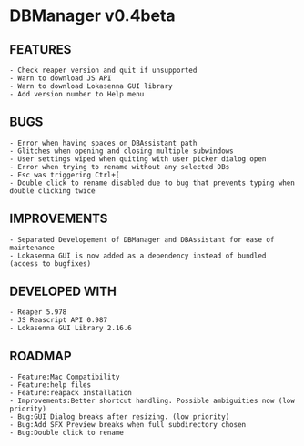 # DBManager v0.4beta

## FEATURES

    - Check reaper version and quit if unsupported
    - Warn to download JS API
    - Warn to download Lokasenna GUI library
    - Add version number to Help menu

## BUGS

    - Error when having spaces on DBAssistant path
    - Glitches when opening and closing multiple subwindows
    - User settings wiped when quiting with user picker dialog open
    - Error when trying to rename without any selected DBs 
    - Esc was triggering Ctrl+[
    - Double click to rename disabled due to bug that prevents typing when double clicking twice

## IMPROVEMENTS

    - Separated Developement of DBManager and DBAssistant for ease of maintenance
    - Lokasenna GUI is now added as a dependency instead of bundled (access to bugfixes)

## DEVELOPED WITH

    - Reaper 5.978
    - JS Reascript API 0.987
    - Lokasenna GUI Library 2.16.6

## ROADMAP

    - Feature:Mac Compatibility
    - Feature:help files
    - Feature:reapack installation
    - Improvements:Better shortcut handling. Possible ambiguities now (low priority)
    - Bug:GUI Dialog breaks after resizing. (low priority)
    - Bug:Add SFX Preview breaks when full subdirectory chosen
    - Bug:Double click to rename
